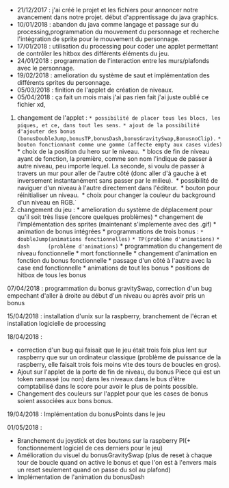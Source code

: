 * 21/12/2017 : j'ai créé le projet et les fichiers pour annoncer notre avancement dans notre projet. début d'apprentissage du java        graphics.
* 10/01/2018 : abandon du java comme langage et passage sur du processing,programmation du mouvement du personnage et recherche l'intégration de sprite pour le mouvement du personnage.
* 17/01/2018 : utilisation du processing pour coder une applet permettant de contrôler les hitbox des différents éléments du jeu.
* 24/01/2018 : programmation de l'interaction entre les murs/plafonds avec le personnage.
* 19/02/2018 : amelioration du système de saut et implémentation des différents sprites du personnage.
* 05/03/2018 : finition de l'applet de création de niveaux.
* 05/04/2018 : ça fait un mois mais j'ai pas rien fait j'ai juste oublié ce fichier xd,
1. changement de l'applet : 
`* possibilité de placer tous les blocs, les piques, et ce, dans tout les sens.`
`* ajout de la possibilité d'ajouter des bonus (bonusDoubleJump,bonusTP,bonusDash,bonusGravitySwap,BonusnoClip).`
`* bouton fonctionnant comme une gomme (affecte empty aux cases vides)
`* choix de la position du hero sur le niveau.`
`* blocs de fin de niveau ayant de fonction, la première, comme son nom l'indique de passer à autre niveau, peu importe lequel. La seconde, si voulu de passer à travers un mur pour aller de l'autre côté (donc aller d'à gauche à et inversement instantanément sans passer par le milieu).`
`* possibilité de naviguer d'un niveau à l'autre directement dans l'éditeur.`
`* bouton pour réinitialiser un niveau.`
`* choix pour changer la couleur du background d'un niveau en RGB.`           
2. changement du jeu : * amelioration du système de déplacement pour qu'il soit très lisse (encore quelques problèmes)
                                 * changement de l'implémentation des sprites (maintenant s'implemente avec des .gif)
                                 * animation de bonus intégrées
                                 * programmations de trois bonus : `* doubleJump(animations fonctionnelles)`
                                                                  `* TP(problème d'animations)`
                                                                  `* dash      (problème d'animations)`
                                 * programmation du changement de niveau fonctionnelle
                                 * mort fonctionnelle
                                 * changement d'animation en fonction du bonus fonctionnelle
                                 * passage d'un côté à l'autre avec la case end fonctionnelle
                                 * animations de tout les bonus
                                 * positions de hitbox de tous les bonus
                                 
                                 
 07/04/2018 : programmation du bonus gravitySwap, correction d'un bug empechant d'aller à droite au début d'un niveau ou après avoir pris un bonus
             
 15/04/2018 : installation d'unix sur la raspberry, branchement de l'écran et installation logicielle de processing


 18/04/2018 :
 * correction d'un bug qui faisait que le jeu était trois fois plus lent sur raspberry que sur un ordinateur classique (problème de puissance de la raspberry, elle faisait trois fois moins vite des tours de boucles en gros). 
 * Ajout sur l'applet de la porte de fin de niveau, du bonus Piece qui est un token ramassé (ou non) dans les niveaux dans le bus d'être comptabilisé dans le score pour avoir le plus de points possible.
 * Changement des couleurs sur l'applet pour que les cases de bonus soient associées aux bons bonus.


19/04/2018 : Implémentation du bonusPoints dans le jeu


01/05/2018 : 
* Branchement du joystick et des boutons sur la raspberry PI(+ fonctionnement logiciel de ces derniers pour le jeu)
* Amélioration du visuel du bonusGravitySwap (plus de reset à chaque tour de boucle quand on active le bonus et que l'on est à l'envers mais un reset seulement quand on passe du sol au plafond)
* Implémentation de l'animation du bonusDash

